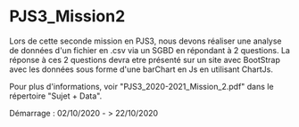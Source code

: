 # PJS3_Mission2

Lors de cette seconde mission en PJS3, nous devons réaliser une analyse de données d'un fichier en .csv via un SGBD en répondant à 2 questions. 
La réponse à ces 2 questions devra etre présenté sur un site avec BootStrap avec les données sous forme d'une barChart en Js en utilisant ChartJs. 

Pour plus d'informations, voir "PJS3_2020-2021_Mission_2.pdf" dans le répertoire "Sujet + Data". 

Démarrage : 02/10/2020 - > 22/10/2020 
